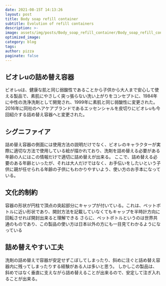 ```yaml
---
date: 2021-08-15T 14:13:26
layout: post
title: Body soap refill container
subtitle: Evolution of refill containers
description: >-
image: assets/img/posts/Body_soap_refill_container/Body_soap_refill_container.jpg
optimized_image: 
category: blog
tags: 
author: pizza
paginate: false
---
```


## ビオレuの詰め替え容器

ビオレuは、健康な肌と同じ弱酸性であることから子供から大人まで安心して使える製品で、素肌にやさしく突っ張らない洗い上がりをコンセプトに、1984年に中性の洗浄洗剤として開発され、1999年に素肌と同じ弱酸性に変更された。
2016年に同社のヘアケアブランドであるエッセンシャルを皮切りにビオレuも今回紹介する詰め替え容器へと変更された。




## シグニファイア

詰め替え容器の側面には使用方法の説明だけでなく、ビオレのキャラクターが実際に適切な方法で使用している絵が描かれており、洗剤を詰め替える必要がある年齢の人にはこの情報だけで適切に詰め替えが出来る。
ここで、詰め替える必要のある年齢といったが、それは大人だけではなく、お手伝いをしたいという子供に親が任せられる年齢の子供にもわかりやすいよう、使い方のお手本になっている。


## 文化的制約

容器の形状が円柱で頂点の突起部分にキャップが付いている。これは、ペットボトルに近い形状であり、開封方法を記載していなくてもキャップを半時計方向に回転させれば開封出来ると理解できる
さらに、ペットボトルというのは世界共通のものであり、この製品の使い方は日本以外の方にも一目見てわかるようになっている

## 詰め替えやすい工夫

洗剤の詰め替えで容器が安定せずこぼしてしまったり、斜めに注ぐと詰め替え容器内に残ってしまったりする経験がある人は多いと思う。
しかしこの製品は、斜めではなく垂直に支えながら詰め替えることが出来るので、安定して注ぎ入れることが出来る。
